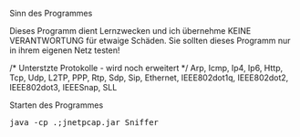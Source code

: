 Sinn des Programmes

Dieses Programm dient Lernzwecken und ich übernehme KEINE VERANTWORTUNG für etwaige Schäden.
Sie sollten dieses Programm nur in ihrem eigenen Netz testen!

/* Unterstzte Protokolle - wird noch erweitert */ 
Arp, Icmp, Ip4, Ip6, Http, Tcp, Udp, L2TP, PPP, Rtp, Sdp, Sip, Ethernet, IEEE802dot1q, IEEE802dot2, IEEE802dot3, IEEESnap, SLL

Starten des Programmes

<pre>java -cp .;jnetpcap.jar Sniffer</pre>
